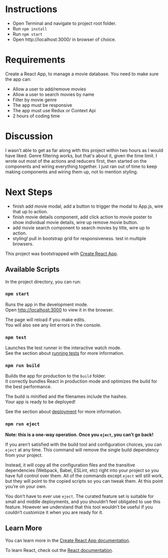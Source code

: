 # Instructions

- Open Terminal and navigate to project root folder.
- Run `npm install`
- Run `npm start`
- Open http://localhost:3000/ in browser of choice.

# Requirements

Create a React App, to manage a movie database. You need to make sure the app can:

- Allow a user to add/remove movies
- Allow a user to search movies by name
- Filter by movie genre
- The app must be responsive
- The app must use Redux or Context Api
- 2 hours of coding time

# Discussion

I wasn't able to get as far along with this project within two hours as I would have liked. Genre filtering works, but that's about it, given the time limit. I wrote out most of the actions and reducers first, then started on the components and wiring everything together. I just ran out of time to keep making components and wiring them up, not to mention styling.

# Next Steps

- finish add movie modal, add a button to trigger the modal to App.js, wire that up to action.
- finish movie details component, add click action to movie poster to show individual movie details, wire up remove movie button.
- add movie search component to search movies by title, wire up to action.
- styling! pull in bootstrap grid for responsiveness. test in multiple browsers.

This project was bootstrapped with [Create React App](https://github.com/facebook/create-react-app).

## Available Scripts

In the project directory, you can run:

### `npm start`

Runs the app in the development mode.<br>
Open [http://localhost:3000](http://localhost:3000) to view it in the browser.

The page will reload if you make edits.<br>
You will also see any lint errors in the console.

### `npm test`

Launches the test runner in the interactive watch mode.<br>
See the section about [running tests](https://facebook.github.io/create-react-app/docs/running-tests) for more information.

### `npm run build`

Builds the app for production to the `build` folder.<br>
It correctly bundles React in production mode and optimizes the build for the best performance.

The build is minified and the filenames include the hashes.<br>
Your app is ready to be deployed!

See the section about [deployment](https://facebook.github.io/create-react-app/docs/deployment) for more information.

### `npm run eject`

**Note: this is a one-way operation. Once you `eject`, you can’t go back!**

If you aren’t satisfied with the build tool and configuration choices, you can `eject` at any time. This command will remove the single build dependency from your project.

Instead, it will copy all the configuration files and the transitive dependencies (Webpack, Babel, ESLint, etc) right into your project so you have full control over them. All of the commands except `eject` will still work, but they will point to the copied scripts so you can tweak them. At this point you’re on your own.

You don’t have to ever use `eject`. The curated feature set is suitable for small and middle deployments, and you shouldn’t feel obligated to use this feature. However we understand that this tool wouldn’t be useful if you couldn’t customize it when you are ready for it.

## Learn More

You can learn more in the [Create React App documentation](https://facebook.github.io/create-react-app/docs/getting-started).

To learn React, check out the [React documentation](https://reactjs.org/).
